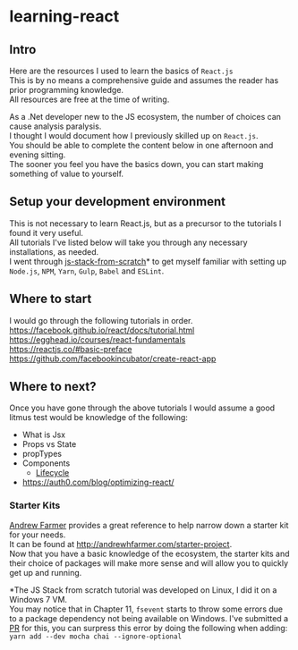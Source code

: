 # learning-react

## Intro
Here are the resources I used to learn the basics of `React.js`  
This is by no means a comprehensive guide and assumes the reader has prior programming knowledge.  
All resources are free at the time of writing. 

As a .Net developer new to the JS ecosystem, the number of choices can cause analysis paralysis.  
I thought I would document how I previously skilled up on `React.js`.  
You should be able to complete the content below in one afternoon and evening sitting.  
The sooner you feel you have the basics down, you can start making something of value to yourself.

## Setup your development environment
This is not necessary to learn React.js, but as a precursor to the tutorials I found it very useful.  
All tutorials I've listed below will take you through any necessary installations, as needed.  
I went through [js-stack-from-scratch](https://github.com/verekia/js-stack-from-scratch)* to get myself familiar with setting up `Node.js`, `NPM`, `Yarn`, `Gulp`, `Babel` and `ESLint`.  

## Where to start
I would go through the following tutorials in order.  
https://facebook.github.io/react/docs/tutorial.html  
https://egghead.io/courses/react-fundamentals  
https://reactjs.co/#basic-preface  
https://github.com/facebookincubator/create-react-app

## Where to next?
Once you have gone through the above tutorials I would assume a good litmus test would be knowledge of the following:
* What is Jsx
* Props vs State
* propTypes
* Components
  * [Lifecycle](https://facebook.github.io/react/docs/react-component.html)
* https://auth0.com/blog/optimizing-react/

### Starter Kits
[Andrew Farmer](http://andrewhfarmer.com) provides a great reference to help narrow down a starter kit for your needs.   
It can be found at http://andrewhfarmer.com/starter-project.  
Now that you have a basic knowledge of the ecosystem, the starter kits and their choice of packages will make more sense and will allow you to quickly get up and running.  


*The JS Stack from scratch tutorial was developed on Linux, I did it on a Windows 7 VM.  
You may notice that in Chapter 11, `fsevent` starts to throw some errors due to a package dependency not being available on Windows. I've submitted a [PR](https://github.com/verekia/js-stack-from-scratch/pull/126) for this, you can surpress this error by doing the following when adding:  
`yarn add --dev mocha chai --ignore-optional`
